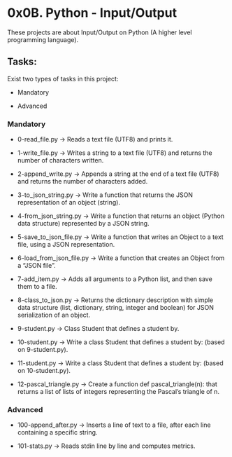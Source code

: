 # 0x0B. Python - Input/Output

These projects are about Input/Output on Python (A higher level programming language).

## Tasks:

Exist two types of tasks in this project:

- Mandatory

- Advanced

### Mandatory

- 0-read_file.py &rarr; Reads a text file (UTF8) and prints it.

- 1-write_file.py &rarr; Writes a string to a text file (UTF8) and returns the number of characters written.

- 2-append_write.py &rarr; Appends a string at the end of a text file (UTF8) and returns the number of characters added.

- 3-to_json_string.py &rarr; Write a function that returns the JSON representation of an object (string).

- 4-from_json_string.py &rarr; Write a function that returns an object (Python data structure) represented by a JSON string.

- 5-save_to_json_file.py &rarr; Write a function that writes an Object to a text file, using a JSON representation.

- 6-load_from_json_file.py &rarr; Write a function that creates an Object from a “JSON file”.

- 7-add_item.py &rarr; Adds all arguments to a Python list, and then save them to a file.

- 8-class_to_json.py &rarr; Returns the dictionary description with simple data structure (list, dictionary, string, integer and boolean) for JSON serialization of an object.

- 9-student.py &rarr; Class Student that defines a student by.

- 10-student.py &rarr; Write a class Student that defines a student by: (based on 9-student.py).

- 11-student.py &rarr; Write a class Student that defines a student by: (based on 10-student.py).

- 12-pascal_triangle.py &rarr; Create a function def pascal_triangle(n): that returns a list of lists of integers representing the Pascal’s triangle of n.

### Advanced

- 100-append_after.py &rarr; Inserts a line of text to a file, after each line containing a specific string.

- 101-stats.py &rarr; Reads stdin line by line and computes metrics.
